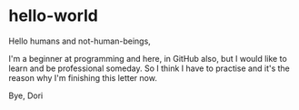 # hello-world

Hello humans and not-human-beings,

I'm a beginner at programming and here, in GitHub also, but I would like to learn and be professional someday.
So I think I have to practise and it's the reason why I'm finishing this letter now.

Bye,
Dori
